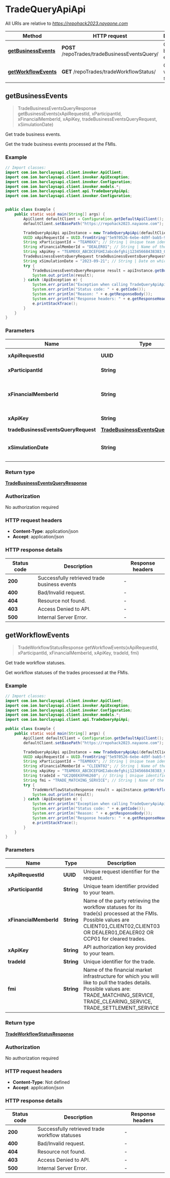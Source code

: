 # TradeQueryApiApi

All URIs are relative to *https://repohack2023.nayaone.com*

| Method | HTTP request | Description |
|------------- | ------------- | -------------|
| [**getBusinessEvents**](TradeQueryApiApi.md#getBusinessEvents) | **POST** /repoTrades/tradeBusinessEventsQuery/ | Get trade business events. |
| [**getWorkflowEvents**](TradeQueryApiApi.md#getWorkflowEvents) | **GET** /repoTrades/tradeWorkflowStatus/ | Get trade workflow statuses. |



## getBusinessEvents

> TradeBusinessEventsQueryResponse getBusinessEvents(xApiRequestId, xParticipantId, xFinancialMemberId, xApiKey, tradeBusinessEventsQueryRequest, xSimulationDate)

Get trade business events.

Get the trade business events processed at the FMIs.

### Example

```java
// Import classes:
import com.ion.barclaysapi.client.invoker.ApiClient;
import com.ion.barclaysapi.client.invoker.ApiException;
import com.ion.barclaysapi.client.invoker.Configuration;
import com.ion.barclaysapi.client.invoker.models.*;
import com.ion.barclaysapi.client.api.TradeQueryApiApi;
import com.ion.barclaysapi.client.invoker.Configuration;


public class Example {
    public static void main(String[] args) {
        ApiClient defaultClient = Configuration.getDefaultApiClient();
        defaultClient.setBasePath("https://repohack2023.nayaone.com");

        TradeQueryApiApi apiInstance = new TradeQueryApiApi(defaultClient);
        UUID xApiRequestId = UUID.fromString("5e970526-6ebe-4d9f-bab5-9f05fa07dcfd"); // UUID | Unique request identifier for the request.
        String xParticipantId = "TEAM0XX"; // String | Unique team identifier provided to your team.
        String xFinancialMemberId = "DEALER01"; // String | Name of the party retrieving the trade(s) data. Possible values CLIENT01,CLIENT02,CLIENT03 OR DEALER01,DEALER02 OR CCP01 for cleared trades.
        String xApiKey = "TEAM0XX_ABCDCEFGHIJabcdefghij12345668438383_0XX"; // String | API authorization key provided to your team.
        TradeBusinessEventsQueryRequest tradeBusinessEventsQueryRequest = new TradeBusinessEventsQueryRequest(); // TradeBusinessEventsQueryRequest | 
        String xSimulationDate = "2023-09-21"; // String | Date on which the trade(s) was processed at the FMIs. The value should be specified in ISO date format(yyyy-MM-dd).
        try {
            TradeBusinessEventsQueryResponse result = apiInstance.getBusinessEvents(xApiRequestId, xParticipantId, xFinancialMemberId, xApiKey, tradeBusinessEventsQueryRequest, xSimulationDate);
            System.out.println(result);
        } catch (ApiException e) {
            System.err.println("Exception when calling TradeQueryApiApi#getBusinessEvents");
            System.err.println("Status code: " + e.getCode());
            System.err.println("Reason: " + e.getResponseBody());
            System.err.println("Response headers: " + e.getResponseHeaders());
            e.printStackTrace();
        }
    }
}
```

### Parameters


| Name | Type | Description  | Notes |
|------------- | ------------- | ------------- | -------------|
| **xApiRequestId** | **UUID**| Unique request identifier for the request. | |
| **xParticipantId** | **String**| Unique team identifier provided to your team. | |
| **xFinancialMemberId** | **String**| Name of the party retrieving the trade(s) data. Possible values CLIENT01,CLIENT02,CLIENT03 OR DEALER01,DEALER02 OR CCP01 for cleared trades. | |
| **xApiKey** | **String**| API authorization key provided to your team. | |
| **tradeBusinessEventsQueryRequest** | [**TradeBusinessEventsQueryRequest**](TradeBusinessEventsQueryRequest.md)|  | |
| **xSimulationDate** | **String**| Date on which the trade(s) was processed at the FMIs. The value should be specified in ISO date format(yyyy-MM-dd). | [optional] |

### Return type

[**TradeBusinessEventsQueryResponse**](TradeBusinessEventsQueryResponse.md)

### Authorization

No authorization required

### HTTP request headers

- **Content-Type**: application/json
- **Accept**: application/json


### HTTP response details
| Status code | Description | Response headers |
|-------------|-------------|------------------|
| **200** | Successfully retrieved trade business events |  -  |
| **400** | Bad/Invalid request. |  -  |
| **404** | Resource not found. |  -  |
| **403** | Access Denied to API. |  -  |
| **500** | Internal Server Error. |  -  |


## getWorkflowEvents

> TradeWorkflowStatusResponse getWorkflowEvents(xApiRequestId, xParticipantId, xFinancialMemberId, xApiKey, tradeId, fmi)

Get trade workflow statuses.

Get workflow statuses of the trades processed at the FMIs.

### Example

```java
// Import classes:
import com.ion.barclaysapi.client.invoker.ApiClient;
import com.ion.barclaysapi.client.invoker.ApiException;
import com.ion.barclaysapi.client.invoker.Configuration;
import com.ion.barclaysapi.client.invoker.models.*;
import com.ion.barclaysapi.client.api.TradeQueryApiApi;

public class Example {
    public static void main(String[] args) {
        ApiClient defaultClient = Configuration.getDefaultApiClient();
        defaultClient.setBasePath("https://repohack2023.nayaone.com");

        TradeQueryApiApi apiInstance = new TradeQueryApiApi(defaultClient);
        UUID xApiRequestId = UUID.fromString("5e970526-6ebe-4d9f-bab5-9f05fa07dcfd"); // UUID | Unique request identifier for the request.
        String xParticipantId = "TEAM0XX"; // String | Unique team identifier provided to your team.
        String xFinancialMemberId = "CLIENT02"; // String | Name of the party retrieving the workflow statuses for its trade(s) processed at the FMIs. Possible values are CLIENT01,CLIENT02,CLIENT03 OR DEALER01,DEALER02 OR CCP01 for cleared trades.
        String xApiKey = "TEAM0XX_ABCDCEFGHIJabcdefghij12345668438383_0XX"; // String | API authorization key provided to your team.
        String tradeId = "UC2Q0EKXFH6260"; // String | Unique identifier for the trade.
        String fmi = "TRADE_MATCHING_SERVICE"; // String | Name of the financial market infrastructure for which you will like to pull the trades details. Possible values are: TRADE_MATCHING_SERVICE, TRADE_CLEARING_SERVICE, TRADE_SETTLEMENT_SERVICE
        try {
            TradeWorkflowStatusResponse result = apiInstance.getWorkflowEvents(xApiRequestId, xParticipantId, xFinancialMemberId, xApiKey, tradeId, fmi);
            System.out.println(result);
        } catch (ApiException e) {
            System.err.println("Exception when calling TradeQueryApiApi#getWorkflowEvents");
            System.err.println("Status code: " + e.getCode());
            System.err.println("Reason: " + e.getResponseBody());
            System.err.println("Response headers: " + e.getResponseHeaders());
            e.printStackTrace();
        }
    }
}
```

### Parameters


| Name | Type | Description  | Notes |
|------------- | ------------- | ------------- | -------------|
| **xApiRequestId** | **UUID**| Unique request identifier for the request. | |
| **xParticipantId** | **String**| Unique team identifier provided to your team. | |
| **xFinancialMemberId** | **String**| Name of the party retrieving the workflow statuses for its trade(s) processed at the FMIs. Possible values are CLIENT01,CLIENT02,CLIENT03 OR DEALER01,DEALER02 OR CCP01 for cleared trades. | |
| **xApiKey** | **String**| API authorization key provided to your team. | |
| **tradeId** | **String**| Unique identifier for the trade. | [optional] |
| **fmi** | **String**| Name of the financial market infrastructure for which you will like to pull the trades details. Possible values are: TRADE_MATCHING_SERVICE, TRADE_CLEARING_SERVICE, TRADE_SETTLEMENT_SERVICE | [optional] |

### Return type

[**TradeWorkflowStatusResponse**](TradeWorkflowStatusResponse.md)

### Authorization

No authorization required

### HTTP request headers

- **Content-Type**: Not defined
- **Accept**: application/json


### HTTP response details
| Status code | Description | Response headers |
|-------------|-------------|------------------|
| **200** | Successfully retrieved trade workflow statuses |  -  |
| **400** | Bad/Invalid request. |  -  |
| **404** | Resource not found. |  -  |
| **403** | Access Denied to API. |  -  |
| **500** | Internal Server Error. |  -  |

